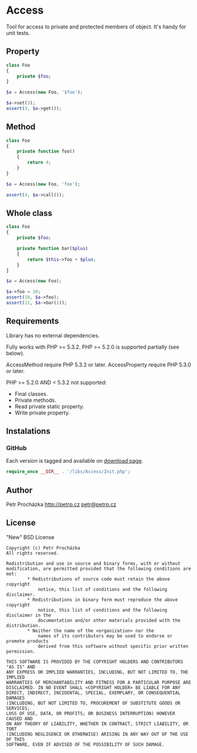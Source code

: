 Access
======

Tool for access to private and protected members of object. It's handy for unit tests.


Property
--------

```php
class Foo
{
	private $foo;
}

$a = Access(new Foo, '$foo');

$a->set(3);
assert(3, $a->get());
```


Method
------

```php
class Foo
{
	private function foo()
	{
		return 4;
	}
}

$a = Access(new Foo, 'foo');

assert(4, $a->call());
```


Whole class
-----------

```php
class Foo
{
	private $foo;

	private function bar($plus)
	{
		return $this->foo + $plus;
	}
}

$a = Access(new Foo);

$a->foo = 10;
assert(10, $a->foo);
assert(11, $a->bar(1));
```


Requirements
------------
Library has no external dependencies.

Fully works with PHP >= 5.3.2.
PHP >= 5.2.0 is supported partially (see below).

AccessMethod require PHP 5.3.2 or later.
AccessProperty require PHP 5.3.0 or later.

PHP >= 5.2.0 AND < 5.3.2 not supported:
 * Final classes.
 * Private methods.
 * Read private static property.
 * Write private property.


Instalations
------------

### GitHub

Each version is tagged and available on [download page](https://github.com/PetrP/Access/tags).

```php
require_once __DIR__ . '/libs/Access/Init.php';
```


Author
-------
Petr Procházka
http://petrp.cz petr@petrp.cz


License
-------
"New" BSD License

```
Copyright (c) Petr Procházka
All rights reserved.

Redistribution and use in source and binary forms, with or without
modification, are permitted provided that the following conditions are met:
		* Redistributions of source code must retain the above copyright
			notice, this list of conditions and the following disclaimer.
		* Redistributions in binary form must reproduce the above copyright
			notice, this list of conditions and the following disclaimer in the
			documentation and/or other materials provided with the distribution.
		* Neither the name of the <organization> nor the
			names of its contributors may be used to endorse or promote products
			derived from this software without specific prior written permission.

THIS SOFTWARE IS PROVIDED BY THE COPYRIGHT HOLDERS AND CONTRIBUTORS "AS IS" AND
ANY EXPRESS OR IMPLIED WARRANTIES, INCLUDING, BUT NOT LIMITED TO, THE IMPLIED
WARRANTIES OF MERCHANTABILITY AND FITNESS FOR A PARTICULAR PURPOSE ARE
DISCLAIMED. IN NO EVENT SHALL <COPYRIGHT HOLDER> BE LIABLE FOR ANY
DIRECT, INDIRECT, INCIDENTAL, SPECIAL, EXEMPLARY, OR CONSEQUENTIAL DAMAGES
(INCLUDING, BUT NOT LIMITED TO, PROCUREMENT OF SUBSTITUTE GOODS OR SERVICES;
LOSS OF USE, DATA, OR PROFITS; OR BUSINESS INTERRUPTION) HOWEVER CAUSED AND
ON ANY THEORY OF LIABILITY, WHETHER IN CONTRACT, STRICT LIABILITY, OR TORT
(INCLUDING NEGLIGENCE OR OTHERWISE) ARISING IN ANY WAY OUT OF THE USE OF THIS
SOFTWARE, EVEN IF ADVISED OF THE POSSIBILITY OF SUCH DAMAGE.
```
